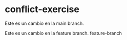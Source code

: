 # conflict-exercise

Este es un cambio en la main branch.





Este es un cambio en la feature branch. feature-branch

